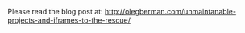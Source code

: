 Please read the blog post at: <a href="http://olegberman.com/unmaintanable-projects-and-iframes-to-the-rescue/">http://olegberman.com/unmaintanable-projects-and-iframes-to-the-rescue/</a>

